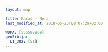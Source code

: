 ```yaml
---
layout: map

title: Karaš – Nera
last_modified_at: 2018-05-23T08:07:29+02:00

WDPA: [555588969]
geoSrbija:
  L1_302: [51]
---
```

